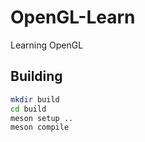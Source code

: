 # OpenGL-Learn
Learning OpenGL

## Building 

```sh
mkdir build
cd build
meson setup ..
meson compile
```
